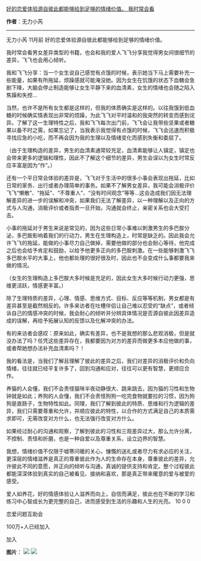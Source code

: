

[好的恋爱体验源自彼此都能够给到足够的情绪价值。 我时常会看](https://m.okjike.com/originalPosts/664e0daf9b2032272b989d4f?s=ewoidSI6ICI1N2Y0ZGFjYWI2YzFlNTEzMDBiMDQyNmQiCn0=)

**作者**：无力小芮

---

无力小芮
11月前
好的恋爱体验源自彼此都能够给到足够的情绪价值。

我时常会看男女差异类型的书籍，也会和我的爱人飞飞分享我觉得男女间很细节的差异，飞飞也会用心倾听。

我和飞飞分享：当一个女生说自己感觉有点饿的时候，表示她当下马上需要补充一些能量，如果有所拖延，烦躁感就可能淹没她。因为女生在饥饿的状态下血糖会急剧下降，大脑会停止制造能够让女生平静下来的血清素，女生的情绪也会随之陷入焦躁和失控…

当然，也许不是所有女生都是这样的，但我的体质确实是这样的。以往我饿到低血糖的时候确实情表现出非常的烦躁，为此飞飞对平时温和的我突然的转变而感到诧异。了解了这一生理特性之后，我和飞飞每次出门前，飞飞会让我带些坚果或者糖果以备不时之需，如果忘记了，当我表示我觉得有点饿的时候，飞飞会迅速而积极寻找应急的小吃，而不再会因为我的生理以及情绪变化而感到失衡和委屈了。

（由于生理构造的差异，男生的血清素通常较充足，血清素能够让人镇定，镇定也会带来更多的逻辑和理性，因此不了解这个细节的差异，男生会误以为女生时常反应丰富是因为“作”。）

还有一个平日常会体验的差异是，飞飞对于生活中的很多小事会表现出拖延，比如日常的家务、出行或者办理简单的事务。如果不了解男女差异，我可能会消极评价飞飞“懒散”、“拖延”、“不尊重人”、“没有时间观念”等等…这会造成我们因无法理解差异的进一步的误解和冲突，如果我们无法了解差异，以一种理解以及正向的方式与人沟通，消极评价或者指责一旦开始，沟通就会终止，亲密关系也会大受打击。

小事的拖延对于男生来说是常见的，因为这些日常小事难以刺激男生的多巴胺分泌，多巴胺影响着我们的行动力，男生在生理构造上，时常是缺乏的。因此我会允许飞飞的拖延，能做的小事尽力自己做掉，需要他做的部分也会耐心等待，他完成之后也会给予肯定和鼓励，以给予他更多正向的多巴胺刺激。在一些能够刺激飞飞多巴胺水平的大事上，他也都处理的很好很及时，因此也不会变成什么事都要我来做的情况。

（女生的生理构造上多巴胺大多时候是充足的，因此女生大多时候行动力更强，思维更活跃，情感更丰富。）

除了生理特质的差异，心理、情感、思维方式、目标、反应等等机制，男女都是有差异甚至是截然相反的。许多来访者在吐槽伴侣让自己难以忍受的“缺点”，或者倾诉自己的情感冲突的时候，我会耐心的倾听并分辨具体情况是否源自彼此因差异造成的误解，再给予拓展认知的反馈以及化解冲突的办法。

有的来访者会感叹：原来如此，确实有差异，也不是我想的那么悲观消极，但是就没办法了吗？任凭这些差异存在，我都要因为对方的差异而做更多本应他做的事，或者帮她想办法补充血清素吗？！

我的看法是，当我们了解且理解了彼此的差异之后，我们对差异的消极评价和负向情绪，往往就已经平复许多了，回到沟通和应对，往往可以更有智慧，更顺应合作。

养猫的人会懂，我们不会责怪猫咪半夜动静很大、跳来跳去，因为猫的习性和生物钟就是如此；养狗的人会懂，我们不会责怪狗狗一吃完食物就要拉的习惯，因为狗狗是直肠子，生物特性如此。同理，我们了解到彼此的特质、思维和行为逻辑的差异，我们只需要尊重和允许，并顺应彼此的特性，以合作的方式满足自己的本质需求即可，无需改变对方什么，也无法强行改变对方什么。

如果经过耐心的沟通和观察，了解到彼此的习性和三观差异过大，那么允许分离，不控制、责怪和折磨，也是一种自爱以及尊重关系，设立边界的智慧。

我想，情绪价值不仅限于嘘寒问暖的关心，慷慨的送礼或者尽力有求必应的关注，更深层的情绪滋养是真正的尊重彼此作为人的生命存在本身，尊重彼此的差异，允许彼此不同的意愿，并正向的倾听与沟通，真诚的提供支持和肯定。整个过程彼此都能深深体验到真实的自己被看见、接纳和喜欢，那是真正带来暖意的爱与被爱的感受。

爱人如养花，好的情感体验让人滋养而向上，自信而满足，彼此也在不断的学习和练习中心智成长为更完整的自己，进而感受到生活的乐趣和人生的光亮。
10
0
0

恋爱问题互助会

100万+人已经加入

加入

**图片**：
![](https://cdnv2.ruguoapp.com/FpzQY6FsKGZav3mCEmHCGGuLtIKov3.jpg?imageMogr2/auto-orient/thumbnail/1500x2000%3E/interlace/1)
![](https://cdnv2.ruguoapp.com/FiYM19Or1QTXU2Eh2C6SScaQ7Htxv3.png?imageMogr2/auto-orient/thumbnail/1500x2000%3E)